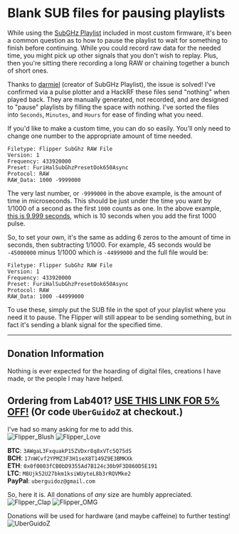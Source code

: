 # Blank SUB files for pausing playlists

While using the [SubGHz Playlist](https://github.com/darmiel/flipper-playlist) included in most custom firmware, it's been a common question as to how to pause the playlist to wait for something to finish before continuing. While you could record raw data for the needed time, you might pick up other signals that you don't wish to replay. Plus, then you're sitting there recording a long RAW or chaining together a bunch of short ones.

Thanks to [darmiel](https://github.com/darmiel) (creator of SubGHz Playlist), the issue is solved! I've confirmed via a pulse plotter and a HackRF these files send "nothing" when played back. They are manually generated, not recorded, and are designed to "pause" playlists by filling the space with nothing. I've sorted the files into `Seconds`, `Minutes`, and `Hours` for ease of finding what you need.

If you'd like to make a custom time, you can do so easily. You'll only need to change one number to the appropriate amount of time needed.
```
Filetype: Flipper SubGhz RAW File
Version: 1
Frequency: 433920000
Preset: FuriHalSubGhzPresetOok650Async
Protocol: RAW
RAW_Data: 1000 -9999000
```
The very last number, or `-9999000` in the above example, is the amount of time in microseconds. This should be just under the time you want by 1/1000 of a second as the first `1000` counts as one. In the above example, [this is 9.999 seconds]([https://www.google.com/search?q=9999000+microseconds](https://www.google.com/search?q=9999000+microseconds+to+seconds)), which is 10 seconds when you add the first 1000 pulse.

So, to set your own, it's the same as adding 6 zeros to the amount of time in seconds, then subtracting 1/1000. For example, 45 seconds would be `-45000000` minus 1/1000 which is `-44999000` and the full file would be:
```
Filetype: Flipper SubGhz RAW File
Version: 1
Frequency: 433920000
Preset: FuriHalSubGhzPresetOok650Async
Protocol: RAW
RAW_Data: 1000 -44999000
```
To use these, simply put the SUB file in the spot of your playlist where you need it to pause. The Flipper will still appear to be sending something, but in fact it's sending a blank signal for the specified time.

-----

## Donation Information

Nothing is ever expected for the hoarding of digital files, creations I have made, or the people I may have helped.

## Ordering from Lab401? [USE THIS LINK FOR 5% OFF!](https://lab401.com/r?id=vsmgoc) (Or code `UberGuidoZ` at checkout.)

I've had so many asking for me to add this.<br>
![Flipper_Blush](https://user-images.githubusercontent.com/57457139/183561666-4424a3cc-679b-4016-a368-24f7e7ad0a88.jpg) ![Flipper_Love](https://user-images.githubusercontent.com/57457139/183561692-381d37bd-264f-4c88-8877-e58d60d9be6e.jpg)

**BTC**: `3AWgaL3FxquakP15ZVDxr8q8xVTc5Q75dS`<br>
**BCH**: `17nWCvf2YPMZ3F3H1seX8T149Z9E3BMKXk`<br>
**ETH**: `0x0f0003fCB0bD9355Ad7B124c30b9F3D860D5E191`<br>
**LTC**: `M8Ujk52U27bkm1ksiWUyteL8b3rRQVMke2`<br>
**PayPal**: `uberguidoz@gmail.com`

So, here it is. All donations of *any* size are humbly appreciated.<br>
![Flipper_Clap](https://user-images.githubusercontent.com/57457139/183561789-2e853ede-8ef7-41e8-a67c-716225177e5d.jpg) ![Flipper_OMG](https://user-images.githubusercontent.com/57457139/183561787-e21bdc1e-b316-4e67-b327-5129503d0313.jpg)

Donations will be used for hardware (and maybe caffeine) to further testing!<br>
![UberGuidoZ](https://cdn.discordapp.com/emojis/1000632669622767686.gif)
